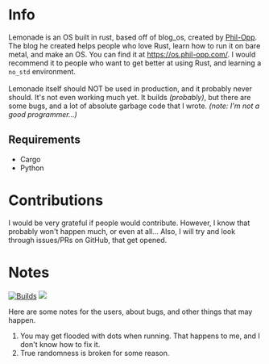 # Info
Lemonade is an OS built in rust, based off of blog_os, created by [Phil-Opp](https://github.com/phil-opp/blog_os). The blog he created helps people who love Rust, learn how to run it on bare metal, and make an OS. You can find it at <https://os.phil-opp.com/>. I would recommend it to people who want to get better at using Rust, and learning a `no_std` environment.\
\
Lemonade itself should NOT be used in production, and it probably never should. It's not even working much yet. It builds *(probably)*, but there are some bugs, and a lot of absolute garbage code that I wrote. *(note: I'm not a good programmer...)*

## Requirements
- Cargo
- Python
<!-- END OF LIST><-->

# Contributions
I would be very grateful if people would contribute. However, I know that probably won't happen much, or even at all... Also, I will try and look through issues/PRs on GitHub, that get opened.

# Notes
[![Builds](https://github.com/SniverDaBest/lemonade/actions/workflows/rust.yml/badge.svg?branch=main)](https://github.com/SniverDaBest/lemonade/actions/workflows/rust.yml)
[![](https://tokei.rs/b1/github/SniverDaBest/lemonade)](https://github.com/SniverDaBest/lemonade)

Here are some notes for the users, about bugs, and other things that may happen.
1. You may get flooded with dots when running. That happens to me, and I don't know how to fix it.
2. True randomness is broken for some reason.

